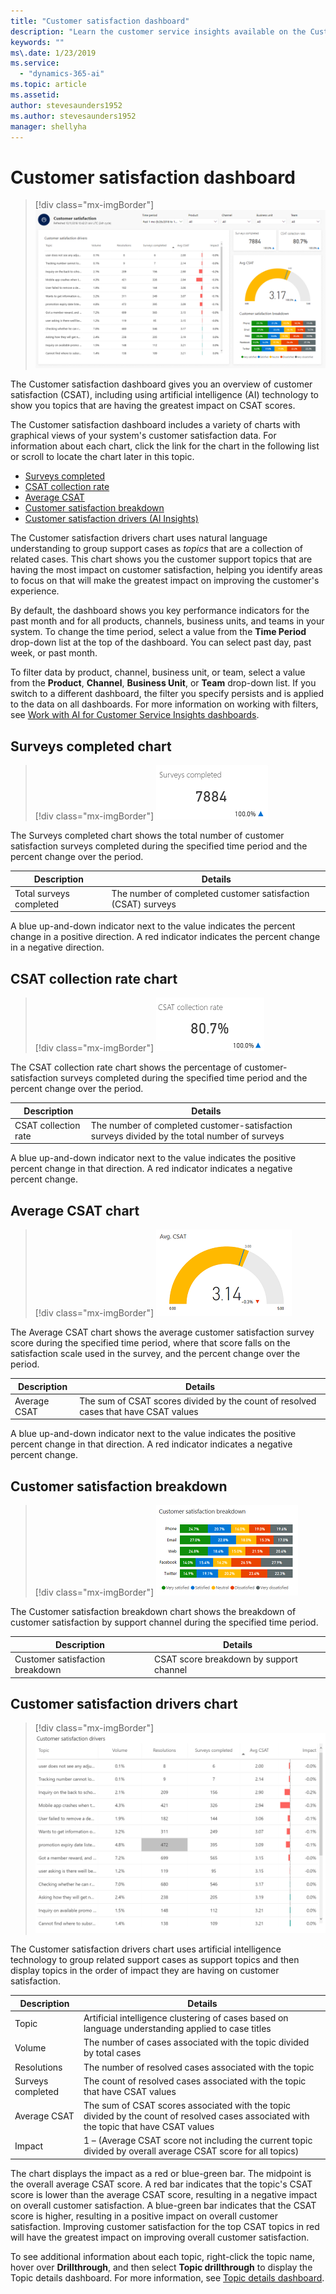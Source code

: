 ```yaml
---
title: "Customer satisfaction dashboard"
description: "Learn the customer service insights available on the Customer satisfaction dashboard​."
keywords: ""
ms\.date: 1/23/2019
ms.service:
  - "dynamics-365-ai"
ms.topic: article
ms.assetid: 
author: stevesaunders1952
ms.author: stevesaunders1952
manager: shellyha
---
```


# Customer satisfaction dashboard

> [!div class="mx-imgBorder"]
> ![Customer satisfaction dashboard](media/ai-csi-CSAT-dash.PNG "Customer satisfaction dashboard")

The Customer satisfaction dashboard gives you an overview of customer satisfaction (CSAT), including using artificial intelligence (AI) technology to show you topics that are having the greatest impact on CSAT scores.

The Customer satisfaction dashboard includes a variety of charts with graphical views of your system's customer satisfaction data. For information about each chart, click the link for the chart in the following list or scroll to locate the chart later in this topic.

* [Surveys completed](#surveys-completed-chart)
* [CSAT collection rate](#CSAT-collection-rate-chart)
* [Average CSAT](#average-csat-chart)
* [Customer satisfaction breakdown](#customer-satisfaction-breakdown)
* [Customer satisfaction drivers (AI Insights)](#customer-satisfaction-drivers-chart)

The Customer satisfaction drivers chart uses natural language understanding to group support cases as *topics* that are a collection of related cases. This chart shows you the customer support topics that are having the most impact on customer satisfaction, helping you identify areas to focus on that will make the greatest impact on improving the customer's experience.

By default, the dashboard shows you key performance indicators for the past month and for all products, channels, business units, and teams in your system. To change the time period, select a value from the **Time Period** drop-down list at the top of the dashboard. You can select past day, past week, or past month.

To filter data by product, channel, business unit, or team, select a value from the **Product**, **Channel**, **Business Unit**, or **Team** drop-down list. If you switch to a different dashboard, the filter you specify persists and is applied to the data on all dashboards. For more information on working with filters, see [Work with AI for Customer Service Insights dashboards](use-dashboard-sample-data.md).

## Surveys completed chart

> [!div class="mx-imgBorder"]
> ![Surveys completed chart](media/ai-csi-surveys-completed.PNG "Surveys completed chart")

The Surveys completed chart shows the total number of customer satisfaction surveys completed during the specified time period and the percent change over the period.

Description | Details
----------- | -------
Total surveys completed | The number of completed customer satisfaction (CSAT) surveys

A blue up-and-down indicator next to the value indicates the percent change in a positive direction. A red indicator indicates the percent change in a negative direction.

## CSAT collection rate chart

> [!div class="mx-imgBorder"]
> ![CSAT collection rate chart](media/ai-csi-csat-collection-rate.PNG "CSAT collection rate chart")

The CSAT collection rate chart shows the percentage of customer-satisfaction surveys completed during the specified time period and the percent change over the period.

Description | Details
----------- | -------
CSAT collection rate | The number of completed customer-satisfaction surveys divided by the total number of surveys

A blue up-and-down indicator next to the value indicates the positive percent change in that direction. A red indicator indicates a negative percent change.

## Average CSAT chart

> [!div class="mx-imgBorder"]
> ![Average CSAT chart](media/ai-csi-average-csat.PNG "Average CSAT chart")

The Average CSAT chart shows the average customer satisfaction survey score during the specified time period, where that score falls on the satisfaction scale used in the survey, and the percent change over the period.

Description | Details
----------- | -------
Average CSAT | The sum of CSAT scores divided by the count of resolved cases that have CSAT values

A blue up-and-down indicator next to the value indicates the positive percent change in that direction. A red indicator indicates a negative percent change.

## Customer satisfaction breakdown

> [!div class="mx-imgBorder"]
> ![Customer satisfaction breakdown](media/ai-csi-csat-breakdown.PNG "Customer satisfaction breakdown")

The Customer satisfaction breakdown chart shows the breakdown of customer satisfaction by support channel during the specified time period.

Description | Details
----------- | -------
Customer satisfaction breakdown | CSAT score breakdown by support channel

## Customer satisfaction drivers chart

> [!div class="mx-imgBorder"]
> ![Customer satisfaction drivers chart](media/ai-csi-CSAT-drivers.PNG "Customer satisfaction drivers chart")

The Customer satisfaction drivers chart uses artificial intelligence technology to group related support cases as support topics and then display topics in the order of impact they are having on customer satisfaction.

Description | Details
----------- | -------
Topic | Artificial intelligence clustering of cases based on language understanding applied to case titles
Volume | The number of cases associated with the topic divided by total cases
Resolutions | The number of resolved cases associated with the topic
Surveys completed | The count of resolved cases associated with the topic that have CSAT values
Average CSAT | The sum of CSAT scores associated with the topic divided by the count of resolved cases associated with the topic that have CSAT values
Impact | 1 – (Average CSAT score not including the current topic divided by overall average CSAT score for all topics)

The chart displays the impact as a red or blue-green bar. The midpoint is the overall average CSAT score. A red bar indicates that the topic's CSAT score is lower than the average CSAT score, resulting in a negative impact on overall customer satisfaction. A blue-green bar indicates that the CSAT score is higher, resulting in a positive impact on overall customer satisfaction. Improving customer satisfaction for the top CSAT topics in red will have the greatest impact on improving overall customer satisfaction.

To see additional information about each topic, right-click the topic name, hover over **Drillthrough**, and then select **Topic drillthrough** to display the Topic details dashboard. For more information, see [Topic details dashboard](dashboard-topic-details.md).
